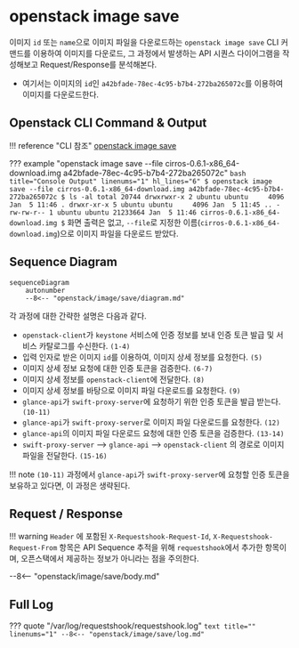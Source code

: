 # openstack image save

이미지 `id` 또는 `name`으로 이미지 파일을 다운로드하는 `openstack image save` CLI 커맨드를 이용하여 이미지를 다운로드, 그 과정에서 발생하는 API 시퀀스 다이어그램을 작성해보고 Request/Response를 분석해본다.  

* 여기서는 이미지의 `id`인 `a42bfade-78ec-4c95-b7b4-272ba265072c`를 이용하여 이미지를 다운로드한다.


## Openstack CLI Command & Output

!!! reference "CLI 참조"
    [openstack image save](https://docs.openstack.org/python-openstackclient/zed/cli/command-objects/image-v2.html#image-save)

??? example "openstack image save --file cirros-0.6.1-x86_64-download.img a42bfade-78ec-4c95-b7b4-272ba265072c"
    ``` bash title="Console Output" linenums="1" hl_lines="6"
    $ openstack image save --file cirros-0.6.1-x86_64-download.img a42bfade-78ec-4c95-b7b4-272ba265072c
    $ ls -al
    total 20744
    drwxrwxr-x 2 ubuntu ubuntu     4096 Jan  5 11:46 .
    drwxr-xr-x 5 ubuntu ubuntu     4096 Jan  5 11:45 ..
    -rw-rw-r-- 1 ubuntu ubuntu 21233664 Jan  5 11:46 cirros-0.6.1-x86_64-download.img
    $
    ```
    화면 출력은 없고, `--file`로 지정한 이름(`cirros-0.6.1-x86_64-download.img`)으로 이미지 파일을 다운로드 받았다.  

## Sequence Diagram

``` mermaid
sequenceDiagram
    autonumber
    --8<-- "openstack/image/save/diagram.md"
```

각 과정에 대한 간략한 설명은 다음과 같다.   

- `openstack-client`가 `keystone` 서비스에 인증 정보를 보내 인증 토큰 발급 및 서비스 카탈로그를 수신한다. `(1-4)`  
- 입력 인자로 받은 이미지 `id`를 이용하여, 이미지 상세 정보를 요청한다. `(5)`  
- 이미지 상세 정보 요청에 대한 인증 토큰을 검증한다. `(6-7)`  
- 이미지 상세 정보를 `openstack-client`에 전달한다. `(8)`  
- 이미지 상세 정보를 바탕으로 이미지 파일 다운로드를 요청한다. `(9)`  
- `glance-api`가 `swift-proxy-server`에 요청하기 위한 인증 토큰을 발급 받는다. `(10-11)`  
- `glance-api`가 `swift-proxy-server`로 이미지 파일 다운로드를 요청한다. `(12)`  
- `glance-api`의 이미지 파일 다운로드 요청에 대한 인증 토큰을 검증한다. `(13-14)`  
- `swift-proxy-server` --> `glance-api` --> `openstack-client` 의 경로로 이미지 파일을 전달한다. `(15-16)`  

!!! note
    `(10-11)` 과정에서 `glance-api`가 `swift-proxy-server`에 요청할 인증 토큰을 보유하고 있다면, 이 과정은 생략된다.  


## Request / Response

!!! warning
    `Header` 에 포함된 `X-Requestshook-Request-Id`, `X-Requestshook-Request-From` 항목은 API Sequence 추적을 위해 `requestshook`에서 추가한 항목이며, 오픈스택에서 제공하는 정보가 아니라는 점을 주의한다.    

--8<-- "openstack/image/save/body.md"

## Full Log

??? quote "/var/log/requestshook/requestshook.log"
    ``` text title="" linenums="1"
    --8<-- "openstack/image/save/log.md"
    ```
